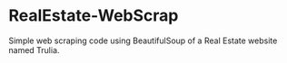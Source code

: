 # RealEstate-WebScrap
Simple web scraping code using BeautifulSoup of a Real Estate website named Trulia.
